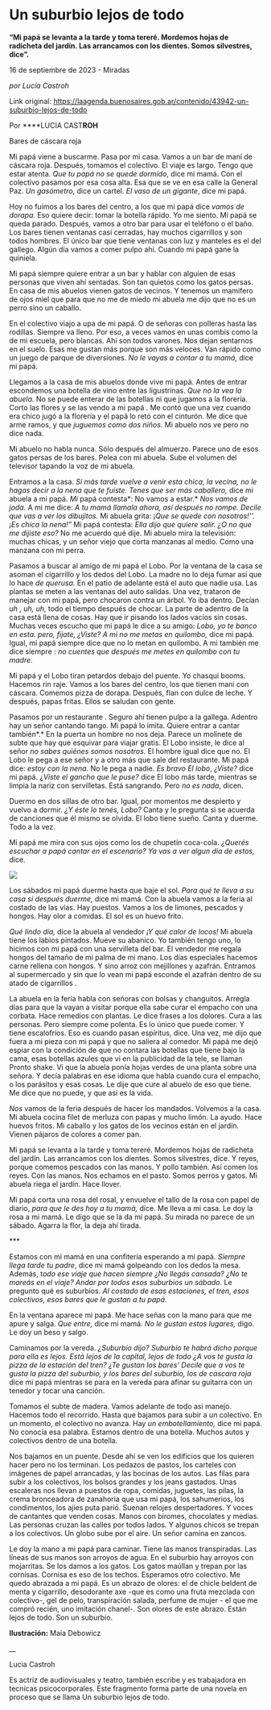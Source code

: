 # Un suburbio lejos de todo

**“Mi papá se levanta a la tarde y toma tereré. Mordemos hojas de radicheta del jardín. Las arrancamos con los dientes. Somos silvestres, dice”.**

16 de septiembre de 2023 - Miradas

_por Lucía Castroh_

Link original: https://laagenda.buenosaires.gob.ar/contenido/43942-un-suburbio-lejos-de-todo



Por ****LUCIA CAST**ROH**




Bares de cáscara roja




Mi papá viene a buscarme. Pasa por mi casa. Vamos a un bar de maní de cáscara roja. Después, tomamos el colectivo. El viaje es largo. Tengo que estar atenta. *Que tu papá no se quede dormido*, dice mi mamá. Con el colectivo pasamos por esa cosa alta. Esa que se ve en esa calle la General Paz. *Un gasómetro*, dice un cartel. *El vaso de un gigante*, dice mi papá.




Hoy no fuimos a los bares del centro, a los que mi papá dice *vamos de dorapa.* Eso quiere decir: tomar la botella rápido. Yo me siento. Mi papá se queda parado. Después, vamos a otro bar para usar el teléfono o el baño. Los bares tienen ventanas casi cerradas, hay muchos cigarrillos y son todos hombres. El único bar que tiene ventanas con luz y manteles es el del gallego. Algún día vamos a comer pulpo ahi. Cuando mi papá gane la quiniela.




Mi papá siempre quiere entrar a un bar y hablar con alguien de esas personas que viven ahí sentadas. Son tan quietos como los gatos persas. En casa de mis abuelos vienen gatos de vecinos. Y tenemos un mamífero de ojos miel que para que no me de miedo mi abuela me dijo que no es un perro sino un caballo.




En el colectivo viajo a upa de mi papá. O de señoras con polleras hasta las rodillas. Siempre va lleno. Por eso, a veces vamos en unas combis como la de mi escuela, pero blancas. Ahí son todos varones. Nos dejan sentarnos en el suelo. Esas me gustan más porque son más veloces. Van rápido como un juego de parque de diversiones. *No le vayas a contar a tu mamá,* dice mi papá.




Llegamos a la casa de mis abuelos donde vive mi papá. Antes de entrar escondemos una botella de vino entre las ligustrinas. *Que no la vea la abuela.* No se puede enterar de las botellas ni que jugamos a la florería. Corto las flores y se las vendo a mi papá . Me contó que una vez cuando era chico jugó a la florería y el papá lo retó con el cinturón. Me dice que arme ramos, y que *juguemos como dos niños.* Mi abuelo nos ve pero no dice nada.




Mi abuelo no habla nunca. Sólo después del almuerzo. Parece uno de esos gatos persas de los bares. Pelea con mi abuela. Sube el volumen del televisor tapando la voz de mi abuela.




Entramos a la casa.  *Si más tarde vuelve a venir esta chica, la vecina, no le hagas decir a la nena que te fuiste. Tenes que ser más caballero,* dice mi abuela a mi papá. *Mi* papá contesta*: No vamos a estar.* *Nos vamos de joda.* A mi me dice: *A tu mamá llamala ahora, así después no rompe. Decile que vas a ver los dibujitos.* Mi abuela grita: ¡*Que se quede con nosotros!''. ¡Es chica la nena!”*  Mi papá contesta: *Ella dijo que quiere salir. ¿O no que me dijiste eso?* No me acuerdo qué dije. Mi abuelo mira la televisión: muchas chicas, y un señor viejo que corta manzanas al medio. Como una manzana con mi perra.




Pasamos a buscar al amigo de mi papá el Lobo. Por la ventana de la casa se asoman el cigarrillo y los dedos del Lobo. La madre no lo deja fumar así que lo hace *de querusa.* En el patio de adelante está el auto que nadie usa. Las plantas se meten a las ventanas del auto salidas. Una vez, trataron de manejar con mi papá, pero chocaron contra un árbol. Yo iba dentro. Decían *uh , uh, uh,* todo el tiempo después de chocar. La parte de adentro de la casa está llena de cosas. Hay que ir pisando los lados vacíos sin cosas. Muchas veces escucho que mi papá le dice a su amigo: *Lobo, yo te banco en esta. pero, fijate, ¿Viste? A mi no me metas en quilombo,* dice mi papá. Igual, mi papá siempre dice que no lo metan en quilombo. A mi también me dice siempre : *no cuentes que después me metes en quilombo con tu madre.*




Mi papá y el Lobo tiran petardos debajo del puente. Yo chasqui booms. Hacemos rin raje. Vamos a los bares del centro, los que tienen mani con cáscara. Comemos pizza de dorapa. Después, flan con dulce de leche. Y después, papas fritas. Ellos se saludan con gente.




Pasamos por un restaurante . Seguro ahí tienen pulpo a la gallega. Adentro hay un señor cantando tango. Mi papá lo imita. Quiere entrar a cantar también*.* En la puerta un hombre no nos deja. Parece un molinete de subte que hay que esquivar para viajar gratis. El Lobo insiste, le dice al señor  *no sabes quiénes somos nosotros.* El hombre igual dice que no. El Lobo le pega a ese señor y a otro más que sale del restaurante. Mi papá dice: *estoy con la nena.* No le pega a nadie. *Es bravo El lobo*, *¿Viste?* dice mi papá. ¿*Viste el gancho que le puse?*  dice El lobo más tarde, mientras se limpia la nariz con servilletas. Está sangrando. Pero *no es nada*, dicen.




Duermo en dos sillas de otro bar. Igual, por momentos me despierto y vuelvo a dormir. *¿Y éste lo tenés, Lobo?* Canta y le pregunta si se acuerda de canciones que él mismo se olvida. El lobo tiene sueño. Canta y duerme. Todo a la vez.




Mi papá me mira con sus ojos como los de chupetín coca-cola. *¿Querés escuchar a papá cantar en el escenario? Ya vas a ver algun dia de estos,* dice.




![](https://cdn.feater.me/files/images/2667705/862d49e3-60df-4aa1-ac3a-551d2a55f690.jpeg)




Los sábados mi papá duerme hasta que baje el sol. *Para qué te lleva a su casa si después duerme,* dice mi mamá. Con la abuela vamos a la feria al costado de las vías. Hay puestos. Vamos a los de limones, pescados y hongos. Hay olor a comidas. El sol es un huevo frito.




*Qué lindo día,* dice la abuela al vendedor *¡Y qué calor de locos!* Mi abuela tiene los labios pintados. Mueve su abanico. Yo también tengo uno, lo hicimos con mi papá con una servilleta del bar. El vendedor me regala hongos del tamaño de mi palma de mi mano. Los días especiales hacemos carne rellena con hongos. Y sino arroz con mejillones y azafrán. Entramos al supermercado y sin que lo vean mi papá esconde el azafrán dentro de su atado de cigarrillos .




La abuela en la feria habla con señoras con bolsas y changuitos. Arregla días para que la vayan a visitar porque ella sabe curar el empacho con una corbata. Hace remedios con plantas. Le dice frases a los dolores. Cura a las personas. Pero siempre come polenta. Es lo único que puede comer. Y tiene escalofríos. Eso es cuando pasan espíritus, dice. Una vez, me dijo que fuera a mi pieza con mi papá y que no saliera al comedor. Mi papá me dejó espiar con la condición de que no contara las botellas que tiene bajo la cama, esas botellas azules que vi en la publicidad de la tele, se llaman Pronto shake. Vi que la abuela ponía hojas verdes de una planta sobre una señora. Y decía palabras en ese idioma que habla cuando cura el empacho, o los parásitos y esas cosas. Le dije que cure al abuelo de eso que tiene. Me dice que no puede, y que así es la vida.




*Nos* vamos de la feria después de hacer los mandados. Volvemos a la casa. Mi abuela cocina filet de merluza con papas y mucho limón. La ayudo. Hace huevos fritos. Mi caballo y los gatos de los vecinos están en el jardín. Vienen pájaros de colores a comer pan.




Mi papá se levanta a la tarde y toma tereré. Mordemos hojas de radicheta del jardín. Las arrancamos con los dientes. Somos silvestres, dice. Y reyes, porque comemos pescados con las manos. Y pollo también. Así comen los reyes. Con las manos. Nos echamos en el pasto. Somos perros y gatos. Mi abuela riega el jardín. Hace llover.




Mi papá corta una rosa del rosal, y envuelve el tallo de la rosa con papel de diario, *para que le des hoy a tu mamá,* dice. Me lleva a mi casa. Le doy la rosa a mi mamá. Le digo que se la da mi papá. Su mirada no parece de un sábado. Agarra la flor, la deja ahí tirada.




\*\*\*




Estamos con mi mamá en una confitería esperando a mi papá. *Siempre llega tarde tu padre*, dice mi mamá golpeando con los dedos la mesa. Además, t*odo ese viaje que hacen siempre ¿No llegás cansada? ¿No te mareás en el viaje? Andar por todos esos suburbios un sábado.* Le pregunto qué es suburbios. *Al costado de esas estaciones, el tren, esos colectivos, esos bares que le gustan a tu papá.*




En la ventana aparece mi papá. Me hace señas con la mano para que me apure y salga. *Que entre,* dice mi mamá. *No le gustan estos lugares,* digo. Le doy un beso y salgo.




Caminamos por la vereda. *¿Suburbio dijo? Suburbio te habrá dicho porque para ella es lejos. Está lejos de la capital, lejos de todo ¿A vos te gusta la pizza de la estación del tren? ¿Te gustan los bares’ Decile que a vos te gusta la pizza del suburbio, y los bares del suburbio, los de cascara roja* dice mi papá mientras se para en la vereda para afinar su guitarra con un tenedor y tocar una canción.




Tomamos el subte de madera. Vamos adelante de todo asi manejo. Hacemos todo el recorrido. Hasta que bajamos para subir a un colectivo. En un momento, el colectivo no avanza. Hay *un embotellamiento,* dice mi papá. No conocía esa palabra. Estamos dentro de una botella. Muchos autos y colectivos dentro de una botella.




Nos bajamos en un puente. Desde ahí se ven los edificios que los quieren hacer pero no los terminan. Los pedazos de pastos, los carteles con imágenes de papel arrancadas, y las bocinas de los autos. Las filas para subir a los colectivos, los bolsos grandes y los jeans gastados. Unas escaleras nos llevan a puestos de ropa, comidas, juguetes, las pilas, la crema bronceadora de zanahoria que usa mi papá, los sahumerios, los condimentos, los ajíes puta parió. Suenan relojes despertadores. Y voces de cantantes que venden cosas. Manos con biromes, chocolates y medias. Las personas cruzan las calles por todos lados. Y algunos chicos se trepan a los colectivos. Un globo sube por el aire. Un señor camina en zancos.




Le doy la mano a mi papá para caminar. Tiene las manos transpiradas. Las líneas de sus manos son arroyos de agua. En el suburbio hay arroyos con mojarritas. Se los damos a los gatos. Los gatos maúllan y trepan por las cornisas. Cornisa es eso de los techos. Esperamos otro colectivo. Me quedo abrazada a mi papá. Es un abrazo de olores: el de chicle beldent de menta y cigarrillo, desodorante axe -que es como una fruta mezclada con colectivo-, gel de pelo, transpiración salada, perfume de mujer - el que me compró recién, uno imitación chanel-. Son olores de este abrazo. Están lejos de todo. Son un suburbio.




**Ilustración:** Maia Debowicz




\_\_




Lucia Castroh




Es actriz de audiovisuales y teatro, también escribe y es trabajadora en tecnicas psicocorporales. Este fragmento forma parte de una novela en proceso que se llama Un suburbio lejos de todo.



